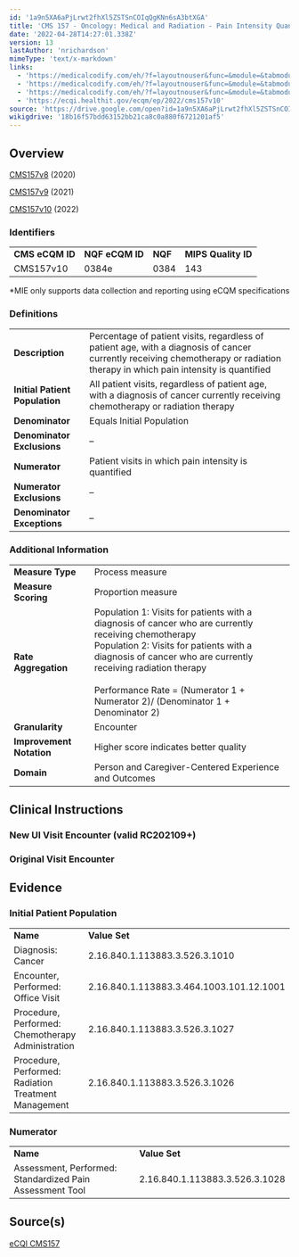 ```yaml
---
id: '1a9n5XA6aPjLrwt2fhXl5ZSTSnCOIqQgKNn6sA3btXGA'
title: 'CMS 157 - Oncology: Medical and Radiation - Pain Intensity Quantified'
date: '2022-04-28T14:27:01.338Z'
version: 13
lastAuthor: 'nrichardson'
mimeType: 'text/x-markdown'
links:
  - 'https://medicalcodify.com/eh/?f=layoutnouser&func=&module=&tabmodule=&name=RXDBmain&showresult=CMS157v8&showresulttype=Measure'
  - 'https://medicalcodify.com/eh/?f=layoutnouser&func=&module=&tabmodule=&name=RXDBmain&showresult=CMS157v9&showresulttype=Measure'
  - 'https://medicalcodify.com/eh/?f=layoutnouser&func=&module=&tabmodule=&name=RXDBmain&showresult=CMS157v10&showresulttype=Measure'
  - 'https://ecqi.healthit.gov/ecqm/ep/2022/cms157v10'
source: 'https://drive.google.com/open?id=1a9n5XA6aPjLrwt2fhXl5ZSTSnCOIqQgKNn6sA3btXGA'
wikigdrive: '18b16f57bdd63152bb21ca8c0a880f6721201af5'
---
```

## Overview

[CMS157v8](https://medicalcodify.com/eh/?f=layoutnouser&func=&module=&tabmodule=&name=RXDBmain&showresult=CMS157v8&showresulttype=Measure) (2020)

[CMS157v9](https://medicalcodify.com/eh/?f=layoutnouser&func=&module=&tabmodule=&name=RXDBmain&showresult=CMS157v9&showresulttype=Measure) (2021)

[CMS157v10](https://medicalcodify.com/eh/?f=layoutnouser&func=&module=&tabmodule=&name=RXDBmain&showresult=CMS157v10&showresulttype=Measure) (2022)

### Identifiers

<table>
<tr>
<td><strong>CMS eCQM ID</strong></td>
<td><strong>NQF eCQM ID</strong></td>
<td><strong>NQF</strong></td>
<td><strong>MIPS Quality ID</strong></td>
</tr>
<tr>
<td>CMS157v10</td>
<td>0384e</td>
<td>0384</td>
<td>143</td>
</tr>
</table>

*MIE only supports data collection and reporting using eCQM specifications

### Definitions

<table>
<tr>
<td><strong>Description</strong></td>
<td>Percentage of patient visits, regardless of patient age, with a diagnosis of cancer currently receiving chemotherapy or radiation therapy in which pain intensity is quantified</td>
</tr>
<tr>
<td><strong>Initial Patient Population</strong></td>
<td>All patient visits, regardless of patient age, with a diagnosis of cancer currently receiving chemotherapy or radiation therapy</td>
</tr>
<tr>
<td><strong>Denominator</strong></td>
<td>Equals Initial Population</td>
</tr>
<tr>
<td><strong>Denominator Exclusions</strong></td>
<td>–</td>
</tr>
<tr>
<td><strong>Numerator</strong></td>
<td>Patient visits in which pain intensity is quantified</td>
</tr>
<tr>
<td><strong>Numerator Exclusions</strong></td>
<td>–</td>
</tr>
<tr>
<td><strong>Denominator Exceptions</strong></td>
<td>–</td>
</tr>
</table>

### Additional Information

<table>
<tr>
<td><strong>Measure Type</strong></td>
<td>Process measure</td>
</tr>
<tr>
<td><strong>Measure Scoring</strong></td>
<td>Proportion measure</td>
</tr>
<tr>
<td><strong>Rate Aggregation</strong></td>
<td>Population 1: Visits for patients with a diagnosis of cancer who are currently receiving chemotherapy<br />
Population 2: Visits for patients with a diagnosis of cancer who are currently receiving radiation therapy<br />
<br />
Performance Rate = (Numerator 1 + Numerator 2)/ (Denominator 1 + Denominator 2)</td>
</tr>
<tr>
<td><strong>Granularity</strong></td>
<td>Encounter</td>
</tr>
<tr>
<td><strong>Improvement Notation</strong></td>
<td>Higher score indicates better quality</td>
</tr>
<tr>
<td><strong>Domain</strong></td>
<td>Person and Caregiver-Centered Experience and Outcomes</td>
</tr>
</table>

## Clinical Instructions

### New UI Visit Encounter (valid RC202109+)


### Original Visit Encounter

## Evidence

### Initial Patient Population

<table>
<tr>
<td><strong>Name</strong></td>
<td><strong>Value Set</strong></td>
</tr>
<tr>
<td>Diagnosis: Cancer</td>
<td>2.16.840.1.113883.3.526.3.1010</td>
</tr>
<tr>
<td>Encounter, Performed: Office Visit</td>
<td>2.16.840.1.113883.3.464.1003.101.12.1001</td>
</tr>
<tr>
<td>Procedure, Performed: Chemotherapy Administration</td>
<td>2.16.840.1.113883.3.526.3.1027</td>
</tr>
<tr>
<td>Procedure, Performed: Radiation Treatment Management</td>
<td>2.16.840.1.113883.3.526.3.1026</td>
</tr>
</table>

### Numerator

<table>
<tr>
<td><strong>Name</strong></td>
<td><strong>Value Set</strong></td>
</tr>
<tr>
<td>Assessment, Performed: Standardized Pain Assessment Tool</td>
<td>2.16.840.1.113883.3.526.3.1028</td>
</tr>
</table>

## Source(s)

[eCQI CMS157](https://ecqi.healthit.gov/ecqm/ep/2022/cms157v10)
